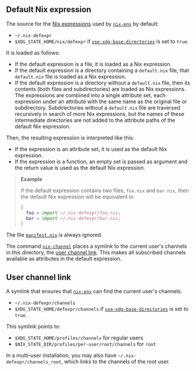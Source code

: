 ## Default Nix expression

The source for the [Nix expressions](@docroot@/glossary.md#gloss-nix-expression) used by [`nix-env`] by default:

- `~/.nix-defexpr`
- `$XDG_STATE_HOME/nix/defexpr` if [`use-xdg-base-directories`] is set to `true`.

It is loaded as follows:

- If the default expression is a file, it is loaded as a Nix expression.
- If the default expression is a directory containing a `default.nix` file, that `default.nix` file is loaded as a Nix expression.
- If the default expression is a directory without a `default.nix` file, then its contents (both files and subdirectories) are loaded as Nix expressions.
  The expressions are combined into a single attribute set, each expression under an attribute with the same name as the original file or subdirectory.
  Subdirectories without a `default.nix` file are traversed recursively in search of more Nix expressions, but the names of these intermediate directories are not added to the attribute paths of the default Nix expression.

Then, the resulting expression is interpreted like this:

- If the expression is an attribute set, it is used as the default Nix expression.
- If the expression is a function, an empty set is passed as argument and the return value is used as the default Nix expression.

> **Example**
>
> If the default expression contains two files, `foo.nix` and `bar.nix`, then the default Nix expression will be equivalent to
>
> ```nix
> {
>   foo = import ~/.nix-defexpr/foo.nix;
>   bar = import ~/.nix-defexpr/bar.nix;
> }
> ```

The file [`manifest.nix`](@docroot@/command-ref/files/manifest.nix.md) is always ignored.

The command [`nix-channel`] places a symlink to the current user's channels in this directory, the [user channel link](#user-channel-link).
This makes all subscribed channels available as attributes in the default expression.

## User channel link

A symlink that ensures that [`nix-env`] can find the current user's channels:

- `~/.nix-defexpr/channels`
- `$XDG_STATE_HOME/defexpr/channels` if [`use-xdg-base-directories`] is set to `true`.

This symlink points to:

- `$XDG_STATE_HOME/profiles/channels` for regular users
- `$NIX_STATE_DIR/profiles/per-user/root/channels` for `root`

In a multi-user installation, you may also have `~/.nix-defexpr/channels_root`, which links to the channels of the root user.

[`nix-channel`]: @docroot@/command-ref/nix-channel.md
[`nix-env`]: @docroot@/command-ref/nix-env.md
[`use-xdg-base-directories`]: @docroot@/command-ref/conf-file.md#conf-use-xdg-base-directories
